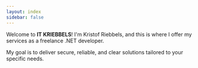 ```yaml
---
layout: index
sidebar: false
---
```


Welcome to **IT KRIEBBELS**! I'm Kristof Riebbels, and this is where I offer my services as a freelance .NET developer. 

My goal is to deliver secure, reliable, and clear solutions tailored to your specific needs.
